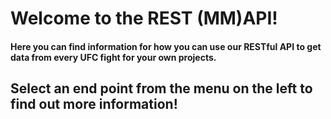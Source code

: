# Welcome to the REST (MM)API!  

#### Here you can find information for how you can use our RESTful API to get data from every UFC fight for your own projects.  

## Select an end point from the menu on the left to find out more information!  
